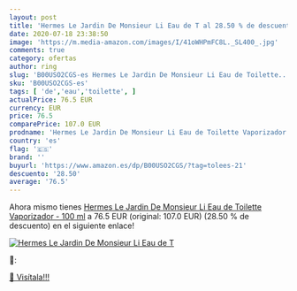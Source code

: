 ```yaml
---
layout: post
title: 'Hermes Le Jardin De Monsieur Li Eau de T al 28.50 % de descuento'
date: 2020-07-18 23:38:50
image: 'https://m.media-amazon.com/images/I/41oWHPmFC8L._SL400_.jpg'
comments: true
category: ofertas
author: ring
slug: 'B00USO2CGS-es Hermes Le Jardin De Monsieur Li Eau de Toilette...'
sku: 'B00USO2CGS-es'
tags: [ 'de','eau','toilette', ]
actualPrice: 76.5 EUR
currency: EUR
price: 76.5
comparePrice: 107.0 EUR
prodname: 'Hermes Le Jardin De Monsieur Li Eau de Toilette Vaporizador - 100 ml'
country: 'es'
flag: '🇪🇸'
brand: ''
buyurl: 'https://www.amazon.es/dp/B00USO2CGS/?tag=tolees-21'
descuento: '28.50'
average: '76.5'
---
```


Ahora mismo tienes [Hermes Le Jardin De Monsieur Li Eau de Toilette Vaporizador - 100 ml](https://www.amazon.es/dp/B00USO2CGS/?tag=tolees-21) a 76.5 EUR (original: 107.0 EUR) (28.50 %  de descuento) en el siguiente enlace!

[![Hermes Le Jardin De Monsieur Li Eau de T](https://m.media-amazon.com/images/I/41oWHPmFC8L._SL400_.jpg)](https://www.amazon.es/dp/B00USO2CGS/?tag=tolees-21)

🔎:


[🛒 Visítala!!!](https://www.amazon.es/dp/B00USO2CGS/?tag=tolees-21)
